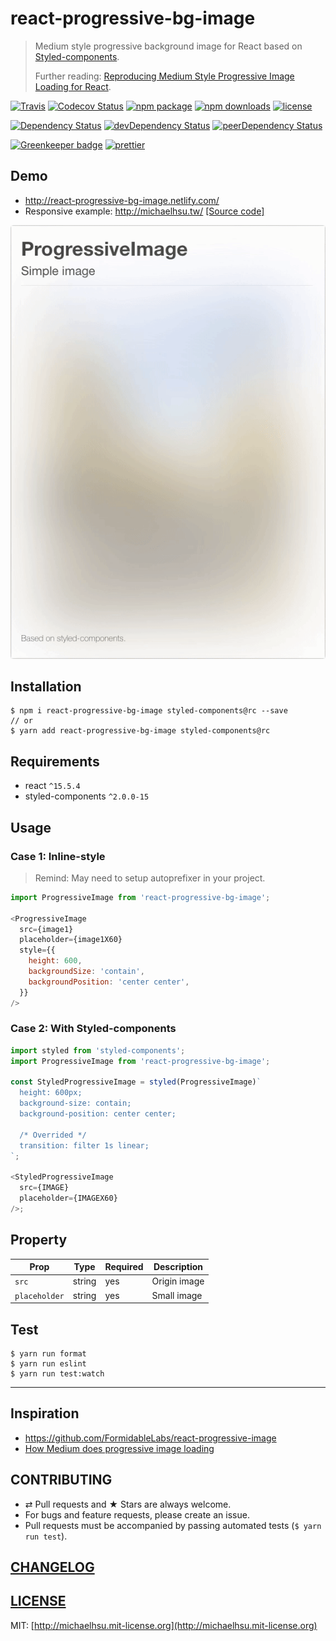 # react-progressive-bg-image

> Medium style progressive background image for React based on [Styled-components](https://github.com/styled-components/styled-components).
> 
> Further reading: [Reproducing Medium Style Progressive Image Loading for React](https://medium.com/@evenchange4/reproducing-medium-style-progressive-image-loading-for-react-2e83bba0c608).

[![Travis][build-badge]][build] [![Codecov Status][codecov-badge]][codecov] [![npm package][npm-badge]][npm] [![npm downloads][npm-downloads]][npm] [![license][license-badge]][license]

[![Dependency Status][dependency-badge]][dependency] [![devDependency Status][devDependency-badge]][devDependency] [![peerDependency Status][peerDependency-badge]][peerDependency]

[![Greenkeeper badge](https://badges.greenkeeper.io/evenchange4/react-progressive-bg-image.svg)](https://greenkeeper.io/)
[![prettier](https://img.shields.io/badge/styled_with-prettier-ff69b4.svg)](https://github.com/prettier/prettier)

## Demo

-   http://react-progressive-bg-image.netlify.com/
-   Responsive example: http://michaelhsu.tw/ [[Source code]](https://github.com/evenchange4/michaelhsu.tw/blob/master/src/components/CoverImage.js#L37-L44)

![DEMO](./docs/demo.gif)

## Installation

```console
$ npm i react-progressive-bg-image styled-components@rc --save
// or
$ yarn add react-progressive-bg-image styled-components@rc
```

## Requirements

-   react `^15.5.4`
-   styled-components `^2.0.0-15`

## Usage

### Case 1: Inline-style

> Remind: May need to setup autoprefixer in your project.

```js
import ProgressiveImage from 'react-progressive-bg-image';

<ProgressiveImage
  src={image1}
  placeholder={image1X60}
  style={{
    height: 600,
    backgroundSize: 'contain',
    backgroundPosition: 'center center',
  }}
/>
```

### Case 2: With Styled-components

```js
import styled from 'styled-components';
import ProgressiveImage from 'react-progressive-bg-image';

const StyledProgressiveImage = styled(ProgressiveImage)`
  height: 600px;
  background-size: contain;
  background-position: center center;

  /* Overrided */
  transition: filter 1s linear;
`;

<StyledProgressiveImage
  src={IMAGE}
  placeholder={IMAGEX60}
/>;
```

## Property

| **Prop**      |  **Type** |  **Required**  |  **Description** |
| ------------- | --------- | -------------- | ---------------- |
| `src`         | string    | yes            | Origin image     |
| `placeholder` | string    | yes            | Small image      |

## Test

```
$ yarn run format
$ yarn run eslint
$ yarn run test:watch
```

---

## Inspiration

- https://github.com/FormidableLabs/react-progressive-image
- [How Medium does progressive image loading](https://jmperezperez.com/medium-image-progressive-loading-placeholder/)

## CONTRIBUTING

*   ⇄ Pull requests and ★ Stars are always welcome.
*   For bugs and feature requests, please create an issue.
*   Pull requests must be accompanied by passing automated tests (`$ yarn run test`).

## [CHANGELOG](CHANGELOG.md)

## [LICENSE](LICENSE)

MIT: [http://michaelhsu.mit-license.org](http://michaelhsu.mit-license.org)

[build-badge]: https://img.shields.io/travis/evenchange4/react-progressive-bg-image/master.svg?style=flat-square
[build]: https://travis-ci.org/evenchange4/react-progressive-bg-image
[npm-badge]: https://img.shields.io/npm/v/react-progressive-bg-image.svg?style=flat-square
[npm]: https://www.npmjs.org/package/react-progressive-bg-image
[codecov-badge]: https://img.shields.io/codecov/c/github/evenchange4/react-progressive-bg-image.svg?style=flat-square
[codecov]: https://codecov.io/github/evenchange4/react-progressive-bg-image?branch=master
[npm-downloads]: https://img.shields.io/npm/dt/react-progressive-bg-image.svg?style=flat-square
[license-badge]: https://img.shields.io/npm/l/react-progressive-bg-image.svg?style=flat-square
[license]: http://michaelhsu.mit-license.org/
[dependency-badge]: https://david-dm.org/evenchange4/react-progressive-bg-image.svg?style=flat-square
[dependency]: https://david-dm.org/evenchange4/react-progressive-bg-image
[devDependency-badge]: https://david-dm.org/evenchange4/react-progressive-bg-image/dev-status.svg?style=flat-square
[devDependency]: https://david-dm.org/evenchange4/react-progressive-bg-image#info=devDependencies
[peerDependency-badge]: https://david-dm.org/evenchange4/react-progressive-bg-image/peer-status.svg?style=flat-square
[peerDependency]: https://david-dm.org/evenchange4/react-progressive-bg-image#info=peerDependencies
